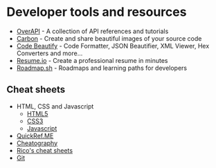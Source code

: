 # Developer tools and resources

- [OverAPI](http://overapi.com) - A collection of API references and tutorials
- [Carbon](http://carbon.nesbot.com) - Create and share beautiful images of your source code
- [Code Beautify](http://codebeautify.org) - Code Formatter, JSON Beautifier, XML Viewer, Hex Converters and more...
- [Resume.io](https://resume.io) - Create a professional resume in minutes
- [Roadmap.sh](https://roadmap.sh) - Roadmaps and learning paths for developers

## Cheat sheets

- HTML, CSS and Javascript
  - [HTML5](https://htmlcheatsheet.com)
  - [CSS3](https://htmlcheatsheet.com/css)
  - [Javascript](https://htmlcheatsheet.com/js)
- [QuickRef.ME](https://quickref.me)
- [Cheatography](https://www.cheatography.com)
- [Rico's cheat sheets](https://devhints.io)
- [Git](https://gitsheet.wtf)
